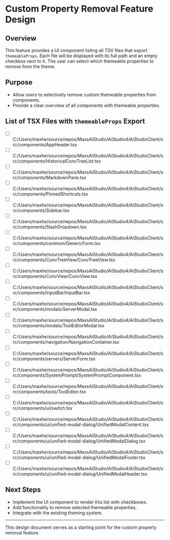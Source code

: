 ﻿# Custom Property Removal Feature Design

## Overview
This feature provides a UI component listing all TSX files that export `themeableProps`. Each file will be displayed with its full path and an empty checkbox next to it. The user can select which themeable properties to remove from the theme.

## Purpose
- Allow users to selectively remove custom themeable properties from components.
- Provide a clear overview of all components with themeable properties.

## List of TSX Files with `themeableProps` Export

- [ ] C:/Users/maxhe/source/repos/MaxsAiStudio/AiStudio4/AiStudioClient/src/components/AppHeader.tsx
- [ ] C:/Users/maxhe/source/repos/MaxsAiStudio/AiStudio4/AiStudioClient/src/components/HistoricalConvTreeList.tsx
- [ ] C:/Users/maxhe/source/repos/MaxsAiStudio/AiStudio4/AiStudioClient/src/components/MarkdownPane.tsx
- [ ] C:/Users/maxhe/source/repos/MaxsAiStudio/AiStudio4/AiStudioClient/src/components/PinnedShortcuts.tsx
- [ ] C:/Users/maxhe/source/repos/MaxsAiStudio/AiStudio4/AiStudioClient/src/components/Sidebar.tsx
- [ ] C:/Users/maxhe/source/repos/MaxsAiStudio/AiStudio4/AiStudioClient/src/components/SlashDropdown.tsx
- [ ] C:/Users/maxhe/source/repos/MaxsAiStudio/AiStudio4/AiStudioClient/src/components/common/GenericForm.tsx
- [ ] C:/Users/maxhe/source/repos/MaxsAiStudio/AiStudio4/AiStudioClient/src/components/ConvTreeView/ConvTreeView.tsx
- [ ] C:/Users/maxhe/source/repos/MaxsAiStudio/AiStudio4/AiStudioClient/src/components/ConvView/ConvView.tsx
- [ ] C:/Users/maxhe/source/repos/MaxsAiStudio/AiStudio4/AiStudioClient/src/components/InputBar/InputBar.tsx
- [ ] C:/Users/maxhe/source/repos/MaxsAiStudio/AiStudio4/AiStudioClient/src/components/modals/ServerModal.tsx
- [ ] C:/Users/maxhe/source/repos/MaxsAiStudio/AiStudio4/AiStudioClient/src/components/modals/ToolEditorModal.tsx
- [ ] C:/Users/maxhe/source/repos/MaxsAiStudio/AiStudio4/AiStudioClient/src/components/navigation/NavigationContainer.tsx
- [ ] C:/Users/maxhe/source/repos/MaxsAiStudio/AiStudio4/AiStudioClient/src/components/servers/ServerForm.tsx
- [ ] C:/Users/maxhe/source/repos/MaxsAiStudio/AiStudio4/AiStudioClient/src/components/SystemPrompt/SystemPromptComponent.tsx
- [ ] C:/Users/maxhe/source/repos/MaxsAiStudio/AiStudio4/AiStudioClient/src/components/tools/ToolEditor.tsx
- [ ] C:/Users/maxhe/source/repos/MaxsAiStudio/AiStudio4/AiStudioClient/src/components/ui/switch.tsx
- [ ] C:/Users/maxhe/source/repos/MaxsAiStudio/AiStudio4/AiStudioClient/src/components/ui/unified-modal-dialog/UnifiedModalContent.tsx
- [ ] C:/Users/maxhe/source/repos/MaxsAiStudio/AiStudio4/AiStudioClient/src/components/ui/unified-modal-dialog/UnifiedModalDialog.tsx
- [ ] C:/Users/maxhe/source/repos/MaxsAiStudio/AiStudio4/AiStudioClient/src/components/ui/unified-modal-dialog/UnifiedModalFooter.tsx
- [ ] C:/Users/maxhe/source/repos/MaxsAiStudio/AiStudio4/AiStudioClient/src/components/ui/unified-modal-dialog/UnifiedModalHeader.tsx

## Next Steps
- Implement the UI component to render this list with checkboxes.
- Add functionality to remove selected themeable properties.
- Integrate with the existing theming system.

---

This design document serves as a starting point for the custom property removal feature.